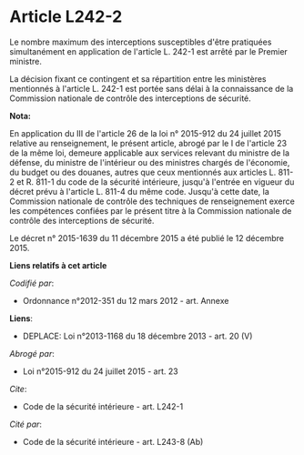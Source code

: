 # Article L242-2

Le nombre maximum des interceptions susceptibles d'être pratiquées simultanément en application de l'article L. 242-1 est
arrêté par le Premier ministre. 

La décision fixant ce contingent et sa répartition entre les ministères mentionnés à l'article L. 242-1 est portée sans délai
à la connaissance de la Commission nationale de contrôle des interceptions de sécurité.

**Nota:**

En application du III de l'article 26 de la loi n° 2015-912 du 24 juillet 2015 relative au renseignement, le présent article,
abrogé par le I de l'article 23 de la même loi, demeure applicable aux services relevant du ministre de la défense, du
ministre de l'intérieur ou des ministres chargés de l'économie, du budget ou des douanes, autres que ceux mentionnés aux
articles L. 811-2 et R. 811-1 du code de la sécurité intérieure, jusqu'à l'entrée en vigueur du décret prévu à l'article L.
811-4 du même code. Jusqu'à cette date, la Commission nationale de contrôle des techniques de renseignement exerce les
compétences confiées par le présent titre à la Commission nationale de contrôle des interceptions de sécurité. 

Le décret n° 2015-1639 du 11 décembre 2015 a été publié le 12 décembre 2015.

**Liens relatifs à cet article**

_Codifié par_:

  - Ordonnance n°2012-351 du 12 mars 2012 - art. Annexe

**Liens**:

  - DEPLACE: Loi n°2013-1168 du 18 décembre 2013 - art. 20 (V)

_Abrogé par_:

  - Loi n°2015-912 du 24 juillet 2015 - art. 23

_Cite_:

  - Code de la sécurité intérieure - art. L242-1

_Cité par_:

  - Code de la sécurité intérieure - art. L243-8 (Ab)

